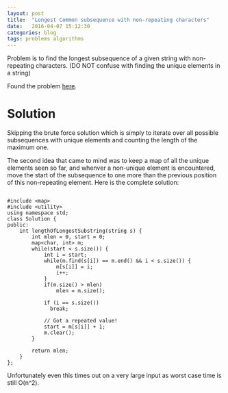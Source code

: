 ```yaml
---
layout: post
title:  "Longest Common subsequence with non-repeating characters"
date:   2016-04-07 15:12:30
categories: blog
tags: problems algorithms
---
```

Problem is to find the longest subsequence of a given string with non-repeating characters.
(DO NOT confuse with finding the unique elements in a string)

Found the problem [here][leetcode].  

Solution
===

Skipping the brute force solution which is simply to iterate over all possible subsequences with unique elements and counting the length of the maximum one. 

The second idea that came to mind was to keep a map of all the unique elements seen so far, and whenver a non-unique
element is encountered, move the start of the subsequence to one more than the previous position of this non-repeating
element. Here is the complete solution:

```

#include <map>
#include <utility>
using namespace std;
class Solution {
public:
    int lengthOfLongestSubstring(string s) {
        int mlen = 0, start = 0;
        map<char, int> m;
        while(start < s.size()) {
            int i = start;
            while(m.find(s[i]) == m.end() && i < s.size()) {
                m[s[i]] = i;
                i++;
            }
            if(m.size() > mlen)
                mlen = m.size();
            
            if (i == s.size())
              break;
            
            // Got a repeated value!
            start = m[s[i]] + 1;
            m.clear();
        }
        
        return mlen;
    }
};

```

Unfortunately even this times out on a very large input as worst case time is still O(n^2).



[leetcode]:                 https://leetcode.com/problems/longest-substring-without-repeating-characters/

